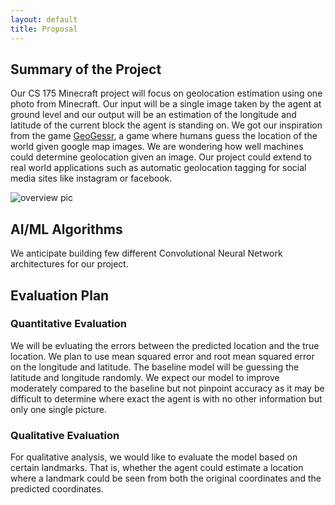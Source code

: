 ```yaml
---
layout: default
title: Proposal
---
```


## Summary of the Project
Our CS 175 Minecraft project will focus on geolocation estimation 
using one photo from Minecraft. Our input will be a single image 
taken by the agent at ground level and our output will be an estimation 
of the longitude and latitude of the current block the agent is standing on.
We got our inspiration from the game [GeoGessr](https://www.geoguessr.com/), a game
where humans guess the location of the world given google map images. We are wondering
how well machines could determine geolocation given an image. Our project could extend
to real world applications such as automatic geolocation tagging for social media sites
like instagram or facebook. 

![overview pic](https://raw.githubusercontent.com/alaister123/Geolocator/main/docs/img/general_overview.PNG)

## AI/ML Algorithms
We anticipate building few different Convolutional Neural Network architectures for our project.


## Evaluation Plan
### Quantitative Evaluation
We will be evluating the errors between the predicted location and the
true location. We plan to use mean squared error and root mean squared error on the
longitude and latitude. The baseline model will be guessing 
the latitude and longitude randomly. We expect our model to improve 
moderately compared to the baseline but not pinpoint accuracy as it may 
be difficult to determine where exact the agent is with no other
information but only one single picture.


### Qualitative Evaluation
For qualitative analysis, we would like to evaluate the model based on 
certain landmarks. That is, whether the agent could estimate a location 
where a landmark could be seen from both the original coordinates and the 
predicted coordinates. 


